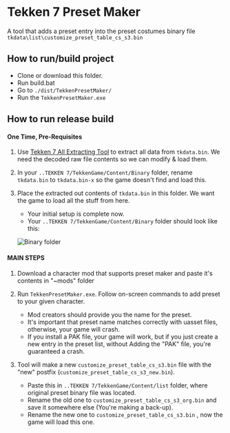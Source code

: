 # Tekken 7 Preset Maker
A tool that adds a preset entry into the preset costumes binary file `tkdata\list\customize_preset_table_cs_s3.bin`

## How to run/build project
- Clone or download this folder.
- Run build.bat
- Go to `./dist/TekkenPresetMaker/`
- Run the `TekkenPresetMaker.exe`

## How to run release build
#### One Time, Pre-Requisites
1. Use [Tekken 7 All Extracting Tool](https://github.com/a5tronomy/Tekken-7-Extracting-Packing-Tools) to extract all data from `tkdata.bin`. We need the decoded raw file contents so we can modify & load them.

2. In your `..TEKKEN 7/TekkenGame/Content/Binary` folder, rename `tkdata.bin` to `tkdata.bin-x` so the game doesn't find and load this.

3. Place the extracted out contents of `tkdata.bin` in this folder. We want the game to load all the stuff from here.
   - Your initial setup is complete now.
   - Your `..TEKKEN 7/TekkenGame/Content/Binary` folder should look like this:
   
   ![Binary folder](https://user-images.githubusercontent.com/83224003/190898256-99b0216b-d477-4e8f-ba9f-c0d038d6f6b7.png)

#### MAIN STEPS
1. Download a character mod that supports preset maker and paste it's contents in "~mods" folder

2. Run `TekkenPresetMaker.exe`. Follow on-screen commands to add preset to your given character.
   - Mod creators should provide you the name for the preset.
   - It's important that preset name matches correctly with uasset files, otherwise, your game will crash.
   - If you install a PAK file, your game will work, but if you just create a new entry in the preset list, without Adding the "PAK" file, you're guaranteed a crash.

3. Tool will make a new `customize_preset_table_cs_s3.bin` file with the "new" postfix (`customize_preset_table_cs_s3_new.bin`).
   - Paste this in `..TEKKEN 7/TekkenGame/Content/list` folder, where original preset binary file was located.
   - Rename the old one to `customize_preset_table_cs_s3_org.bin` and save it somewhere else (You're making a back-up).
   - Rename the new one to `customize_preset_table_cs_s3.bin` , now the game will load this one.
